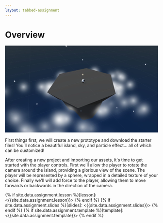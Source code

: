 ```yaml
---
layout: tabbed-assignment
---
```


# Overview

<img class="overview-image" src="assets/images/prototype-4/lesson-1-banner.png">

First things first, we will create a new prototype and download the starter files! You’ll notice a beautiful island, sky, and particle effect... all of which can be customized!

After creating a new project and importing our assets, it's time to get started with the player controls. First we'll allow the player to rotate the camera around the island, providing a glorious view of the scene. The player will be represented by a sphere, wrapped in a detailed texture of your choice. Finally we'll will add force to the player, allowing them to move forwards or backwards in the direction of the camera.

<!-- Don't edit links here, change them in _data/assignment.yml instead, -->

{% if site.data.assignment.lesson   %}[lesson]: <{{site.data.assignment.lesson}}>     {% endif %}
{% if site.data.assignment.slides   %}[slides]:   <{{site.data.assignment.slides}}>   {% endif %}
{% if site.data.assignment.template %}[template]: <{{site.data.assignment.template}}> {% endif %}
